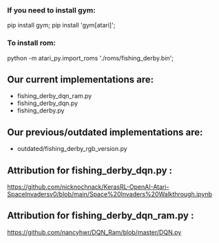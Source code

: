 ### If you need to install gym:
pip install gym; pip install 'gym[atari]';

### To install rom:
python -m atari_py.import_roms './roms/fishing_derby.bin';

## Our current implementations are:
- fishing_derby_dqn_ram.py
- fishing_derby_dqn.py
- fishing_derby.py

## Our previous/outdated implementations are:
- outdated/fishing_derby_rgb_version.py

## Attribution for fishing_derby_dqn.py : 
https://github.com/nicknochnack/KerasRL-OpenAI-Atari-SpaceInvadersv0/blob/main/Space%20Invaders%20Walkthrough.ipynb


## Attribution for fishing_derby_dqn_ram.py :
https://github.com/nancyhwr/DQN_Ram/blob/master/DQN.py
